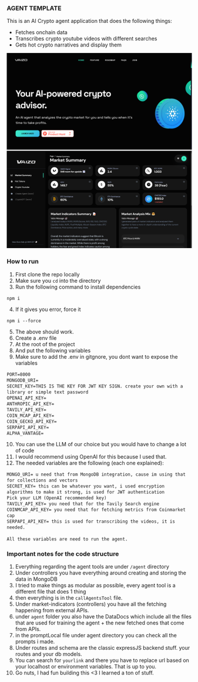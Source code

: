 ### AGENT TEMPLATE

This is an AI Crypto agent application that does the following things:
- Fetches onchain data
- Transcribes crypto youtube videos with different searches
- Gets hot crypto narratives and display them

![alt text](https://github.com/adaOctopus/vaizo-backend/blob/main/agentui.png)
![alt text](https://github.com/adaOctopus/vaizo-backend/blob/main/d1.png)



### How to run

1. First clone the repo locally
2. Make sure you `cd` into the directory
3. Run the following command to install dependencies 
```
npm i
```
4. If it gives you error, force it
```
npm i --force
```
5. The above should work.
6. Create a .env file
7. At the root of the project
8. And put the following variables
9. Make sure to add the .env in gitgnore, you dont want to expose the variables
```
PORT=8000
MONGODB_URI=
SECRET_KEY=THIS IS THE KEY FOR JWT KEY SIGN. create your own with a library or simple text password
OPENAI_API_KEY=
ANTHROPIC_API_KEY=
TAVILY_API_KEY=
COIN_MCAP_API_KEY=
COIN_GECKO_API_KEY=
SERPAPI_API_KEY=
ALPHA_VANTAGE=
```
10. You can use the LLM of our choice but you would have to change a lot of code
11. I would recommend using OpenAI for this because I used that.
12. The needed variables are the following (each one explained):
```
MONGO_URI= u need that from MongoDB integration, cause im using that for collections and vectors
SECRET_KEY= this can be whatever you want, i used encryption algorithms to make it strong, is used for JWT authentication
Pick your LLM (OpenAI recommended key)
TAVILY_API_KEY= you need that for the Tavily Search engine
COINMCAP_API_KEY= you need that for fetching metrics from Coinmarket cap
SERPAPI_API_KEY= this is used for transcribing the videos, it is needed.

All these variables are need to run the agent.
```

### Important notes for the code structure

1. Everything regarding the agent tools are under ```/agent``` directory
2. Under controllers you have everything around creating and storing the data in MongoDB
3. I tried to make things as modular as possible, every agent tool is a different file that does 1 thing
4. then everything is in the ```callAgentsTool``` file.
5. Under market-indicators (controllers) you have all the fetching happening from external APIs.
6. under `agent` folder you also have the DataDocs which include all the files that are used for training the agent + the new fetched ones that come from APIs.
7. in the promptLocal file under agent directory you can check all the prompts i made.
8. Under routes and schema are the classic expressJS backend stuff. your routes and your db models.
9. You can search for ```yourlink``` and there you have to replace url based on your localhost or environment variables. That is up to you.
10. Go nuts, I had fun building this <3 I learned a ton of stuff.